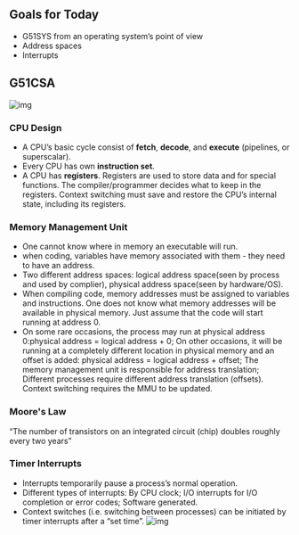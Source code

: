 ## Goals for Today
- G51SYS from an operating system’s point of view
- Address spaces
- Interrupts

## G51CSA
![img](https://raw.githubusercontent.com/lakerschampions/Notes_in_School/master/Operating%20System/img/G51CSA.png)
### CPU Design
- A CPU’s basic cycle consist of **fetch**, **decode**, and **execute** (pipelines, or superscalar). 
- Every CPU has own **instruction set**.
- A CPU has **registers**. Registers are used to store data and for special functions. The compiler/programmer decides what to keep in the registers. Context switching must save and restore the CPU’s internal state, including its registers.

### Memory Management Unit
- One cannot know where in memory an executable will run.
- when coding, variables have memory associated with them - they need to have an address.
- Two different address spaces: logical address space(seen by process and used by complier), physical address space(seen by hardware/OS).
- When compiling code, memory addresses must be assigned to variables and instructions. One does not know what memory addresses will be available in physical
memory. Just assume that the code will start running at address 0.
- On some rare occasions, the process may run at physical address 0:physical address = logical address + 0; On other occasions, it will be running at a completely different location in physical memory and an offset is added: physical address = logical address + offset; The memory management unit is responsible for address translation; Different processes require different address translation (offsets). Context switching requires the MMU to be updated.

### Moore's Law
“The number of transistors on an integrated circuit (chip) doubles roughly every two years”

### Timer Interrupts
- Interrupts temporarily pause a process’s normal operation.
- Different types of interrupts: By CPU clock; I/O interrupts for I/O completion or error codes; Software generated.
- Context switches (i.e. switching between processes) can be initiated by timer interrupts after a “set time”.
![img](https://raw.githubusercontent.com/lakerschampions/Notes_in_School/master/Operating%20System/img/interrupts.png)
